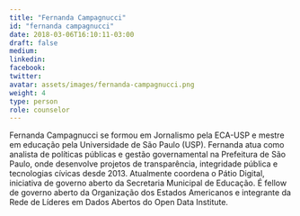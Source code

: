 ```yaml
---
title: "Fernanda Campagnucci"
id: "fernanda campagnucci"
date: 2018-03-06T16:10:11-03:00
draft: false
medium:
linkedin:
facebook:
twitter:
avatar: assets/images/fernanda-campagnucci.png
weight: 4
type: person
role: counselor
---
```


Fernanda Campagnucci se formou em Jornalismo pela ECA-USP e mestre em educação pela Universidade de São Paulo (USP). Fernanda atua como analista de políticas públicas e gestão governamental na Prefeitura de São Paulo, onde desenvolve projetos de transparência, integridade pública e tecnologias cívicas desde 2013. Atualmente coordena o Pátio Digital, iniciativa de governo aberto da Secretaria Municipal de Educação. É fellow de governo aberto da Organização dos Estados Americanos e integrante da Rede de Líderes em Dados Abertos do Open Data Institute.
